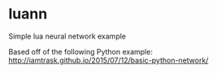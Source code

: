 # luann
Simple lua neural network example

Based off of the following Python example: http://iamtrask.github.io/2015/07/12/basic-python-network/
